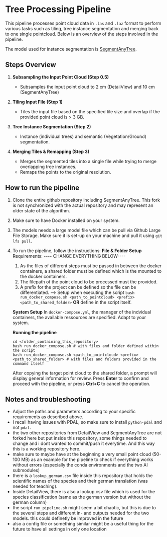# Tree Processing Pipeline

This pipeline processes point cloud data in `.las` and `.laz` format to perform various tasks such as tiling, tree instance segmentation and merging back to one single pointcloud. Below is an overview of the steps involved in the pipeline.

The model used for instance segmentation is [SegmentAnyTree](https://www.sciencedirect.com/science/article/pii/S0034425724003936).

## Steps Overview

1. **Subsampling the Input Point Cloud (Step 0.5)**
    - Subsamples the input point cloud to 2 cm (DetailView) and 10 cm (SegmentAnyTree)

2. **Tiling Input File (Step 1)**
    - Tiles the input file based on the specified tile size and overlap if the provided point cloud is > 3 GB.

3. **Tree Instance Segmentation (Step 2)**
    - Instance (individual trees) and semantic (Vegetation/Ground) segmentation.

4. **Merging Tiles & Remapping (Step 3)**
    - Merges the segmented tiles into a single file while trying to merge overlapping tree instances.
    - Remaps the points to the original resolution.

## How to run the pipeline
1. Clone the entire github repository including SegmentAnyTree. This fork is not synchronized with the actual repository and may represent an older state of the algorithm.

2. Make sure to have Docker installed on your system.

3. The models needx a large model file which can be pull via Github Large File Storage. Make sure it is set-up on your machine and pull it using `git lfs pull`.

4. To run the pipeline, follow the instructions:
   **File & Folder Setup**
   Requirements:
   ---- CHANGE EVERYTHING BELOW----
   1. As the files of different steps must be passed in between the docker containers, a shared folder must be defined which is the mounted to the docker containers.
   2. The filepath of the point cloud to be processed must the provided.
   3. A prefix for the project can be defined so the file can be differentiated.
    --> Setup when executing the script `bash run_docker_compose.sh <path_to_pointcloud> <prefix> <path_to_shared_folder>` **OR** define in the script itself.

  
   **System Setup**
   In `docker-compose.yml`, the manager of the indvidual containers, the available ressources are specified. Adapt to your system. 


   **Running the pipeline**
   ```
   cd <folder_containing_this_repository>
   bash run_docker_compose.sh # with files and folder defined within the script
   bash run_docker_compose.sh <path_to_pointcloud> <prefix> <path_to_shared_folder> # with files and folders provided in the command itself
   ```

    After copying the target point cloud to the shared folder, a prompt will display general information for review. Press **Enter** to confirm and proceed with the pipeline, or press **Ctrl+C** to cancel the operation.
   
   
## Notes and troubleshooting

- Adjust the paths and parameters according to your specific requirements as described above.
- I recall having issues with PDAL, so make sure to install `python-pdal` and not `pdal`.
- the two other repositories from DetailView and SegmentAnyTree are not forked here but put inside this repository, some things needed to change and i dont wanted to commit/push it everytime. And this way this is a working repository here.
- make sure to maybe have at the beginning a very small point cloud (50-100 MB) as an example for the pipeline to check if everything works without errors (especially the conda environments and the two AI submodules)
- there is a `lookup_german.csv` file inside this repository that holds the scientific names of the species and their german translation (was needed for teaching).
- Inside DetailView, there is also a lookup.csv file which is used for the species classification (same as the german version but without the german column)
- the script `run_pipeline.sh` might seem a bit chaotic, but this is due to the several steps and different in- and outputs needed for the two models. this could definetly be improved in the future
- also a config file or something similar might be a useful thing for the future to have all settings in only one location
